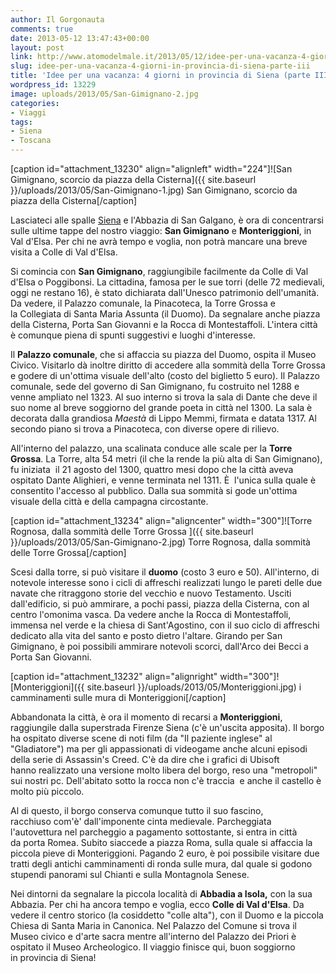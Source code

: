 ```yaml
---
author: Il Gorgonauta
comments: true
date: 2013-05-12 13:47:43+00:00
layout: post
link: http://www.atomodelmale.it/2013/05/12/idee-per-una-vacanza-4-giorni-in-provincia-di-siena-parte-iii/
slug: idee-per-una-vacanza-4-giorni-in-provincia-di-siena-parte-iii
title: 'Idee per una vacanza: 4 giorni in provincia di Siena (parte III) '
wordpress_id: 13229
image: uploads/2013/05/San-Gimignano-2.jpg
categories:
- Viaggi
tags:
- Siena
- Toscana
---
```


[caption id="attachment_13230" align="alignleft" width="224"]![San Gimignano, scorcio da piazza della Cisterna]({{ site.baseurl }}/uploads/2013/05/San-Gimignano-1.jpg) San Gimignano, scorcio da piazza della Cisterna[/caption]

Lasciateci alle spalle [Siena](/2013/04/25/idee-per-una-vacanza-4-giorni-in-provincia-di-siena-parte-ii.html) e l'Abbazia di San Galgano, è ora di concentrarsi sulle ultime tappe del nostro viaggio: **San Gimignano** e **Monteriggioni**, in Val d'Elsa. Per chi ne avrà tempo e voglia, non potrà mancare una breve visita a Colle di Val d'Elsa.

Si comincia con **San Gimignano**, raggiungibile facilmente da Colle di Val d'Elsa o Poggibonsi. La cittadina, famosa per le sue torri (delle 72 medievali, oggi ne restano 16), è stato dichiarata dall'Unesco patrimonio dell'umanità. Da vedere, il Palazzo comunale, la Pinacoteca, la Torre Grossa e la Collegiata di Santa Maria Assunta (il Duomo). Da segnalare anche piazza della Cisterna, Porta San Giovanni e la Rocca di Montestaffoli. L'intera città è comunque piena di spunti suggestivi e luoghi d'interesse.

Il **Palazzo comunale**, che si affaccia su piazza del Duomo, ospita il Museo Civico. Visitarlo dà inoltre diritto di accedere alla sommità della Torre Grossa e godere di un'ottima visuale dell'alto (costo del biglietto 5 euro). Il Palazzo comunale, sede del governo di San Gimignano, fu costruito nel 1288 e venne ampliato nel 1323. Al suo interno si trova la sala di Dante che deve il suo nome al breve soggiorno del grande poeta in città nel 1300. La sala è decorata dalla grandiosa _Maestà_ di Lippo Memmi, firmata e datata 1317. Al secondo piano si trova a Pinacoteca, con diverse opere di rilievo.

All'interno del palazzo, una scalinata conduce alle scale per la **Torre Grossa**. La Torre, alta 54 metri (il che la rende la più alta di San Gimignano), fu iniziata  il 21 agosto del 1300, quattro mesi dopo che la città aveva ospitato Dante Alighieri, e venne terminata nel 1311. È  l'unica sulla quale è consentito l'accesso al pubblico. Dalla sua sommità si gode un'ottima visuale della città e della campagna circostante.

[caption id="attachment_13234" align="aligncenter" width="300"]![Torre Rognosa, dalla sommità delle Torre Grossa ]({{ site.baseurl }}/uploads/2013/05/San-Gimignano-2.jpg) Torre Rognosa, dalla sommità delle Torre Grossa[/caption]

Scesi dalla torre, si può visitare il **duomo** (costo 3 euro e 50). All'interno, di notevole interesse sono i cicli di affreschi realizzati lungo le pareti delle due navate che ritraggono storie del vecchio e nuovo Testamento. Usciti dall'edificio, si può ammirare, a pochi passi, piazza della Cisterna, con al centro l'omonima vasca. Da vedere anche la Rocca di Montestaffoli, immensa nel verde e la chiesa di Sant'Agostino, con il suo ciclo di affreschi dedicato alla vita del santo e posto dietro l'altare. Girando per San Gimignano, è poi possibili ammirare notevoli scorci, dall'Arco dei Becci a Porta San Giovanni.

[caption id="attachment_13232" align="alignright" width="300"]![Monteriggioni]({{ site.baseurl }}/uploads/2013/05/Monteriggioni.jpg) i camminamenti sulle mura di Monteriggioni[/caption]

Abbandonata la città, è ora il momento di recarsi a **Monteriggioni**, raggiungile dalla superstrada Firenze Siena (c'è un'uscita apposita). Il borgo ha ospitato diverse scene di noti film (da "Il paziente inglese" al "Gladiatore") ma per gli appassionati di videogame anche alcuni episodi della serie di Assassin's Creed. C'è da dire che i grafici di Ubisoft hanno realizzato una versione molto libera del borgo, reso una "metropoli" sui nostri pc. Dell'abitato sotto la rocca non c'è traccia  e anche il castello è molto più piccolo.

Al di questo, il borgo conserva comunque tutto il suo fascino, racchiuso com'è' dall'imponente cinta medievale. Parcheggiata l'autovettura nel parcheggio a pagamento sottostante, si entra in città da porta Romea. Subito siaccede a piazza Roma, sulla quale si affaccia la piccola pieve di Monteriggioni. Pagando 2 euro, è poi possibile visitare due tratti degli antichi camminamenti di ronda sulle mura, dal quale si godono stupendi panorami sul Chianti e sulla Montagnola Senese.

Nei dintorni da segnalare la piccola località di **Abbadia a Isola,** con la sua Abbazia. Per chi ha ancora tempo e voglia, ecco **Colle di Val d'Elsa**. Da vedere il centro storico (la cosiddetto "colle alta"), con il Duomo e la piccola Chiesa di Santa Maria in Canonica. Nel Palazzo del Comune si trova il Museo civico e d'arte sacra mentre all'interno del Palazzo dei Priori è ospitato il Museo Archeologico. Il viaggio finisce qui, buon soggiorno in provincia di Siena!

